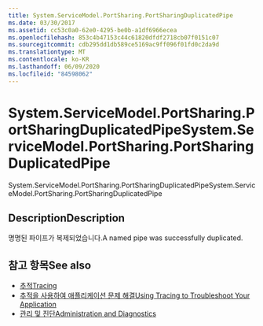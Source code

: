 ```yaml
---
title: System.ServiceModel.PortSharing.PortSharingDuplicatedPipe
ms.date: 03/30/2017
ms.assetid: cc53c0a0-62e0-4295-be0b-a1df6966ecea
ms.openlocfilehash: 853c4b47153c44c61820dfdf2718cb07f0151c07
ms.sourcegitcommit: cdb295dd1db589ce5169ac9ff096f01fd0c2da9d
ms.translationtype: MT
ms.contentlocale: ko-KR
ms.lasthandoff: 06/09/2020
ms.locfileid: "84598062"
---
```

# <a name="systemservicemodelportsharingportsharingduplicatedpipe"></a><span data-ttu-id="217e0-102">System.ServiceModel.PortSharing.PortSharingDuplicatedPipe</span><span class="sxs-lookup"><span data-stu-id="217e0-102">System.ServiceModel.PortSharing.PortSharingDuplicatedPipe</span></span>
<span data-ttu-id="217e0-103">System.ServiceModel.PortSharing.PortSharingDuplicatedPipe</span><span class="sxs-lookup"><span data-stu-id="217e0-103">System.ServiceModel.PortSharing.PortSharingDuplicatedPipe</span></span>  
  
## <a name="description"></a><span data-ttu-id="217e0-104">Description</span><span class="sxs-lookup"><span data-stu-id="217e0-104">Description</span></span>  
 <span data-ttu-id="217e0-105">명명된 파이프가 복제되었습니다.</span><span class="sxs-lookup"><span data-stu-id="217e0-105">A named pipe was successfully duplicated.</span></span>  
  
## <a name="see-also"></a><span data-ttu-id="217e0-106">참고 항목</span><span class="sxs-lookup"><span data-stu-id="217e0-106">See also</span></span>

- [<span data-ttu-id="217e0-107">추적</span><span class="sxs-lookup"><span data-stu-id="217e0-107">Tracing</span></span>](index.md)
- [<span data-ttu-id="217e0-108">추적을 사용하여 애플리케이션 문제 해결</span><span class="sxs-lookup"><span data-stu-id="217e0-108">Using Tracing to Troubleshoot Your Application</span></span>](using-tracing-to-troubleshoot-your-application.md)
- [<span data-ttu-id="217e0-109">관리 및 진단</span><span class="sxs-lookup"><span data-stu-id="217e0-109">Administration and Diagnostics</span></span>](../index.md)
